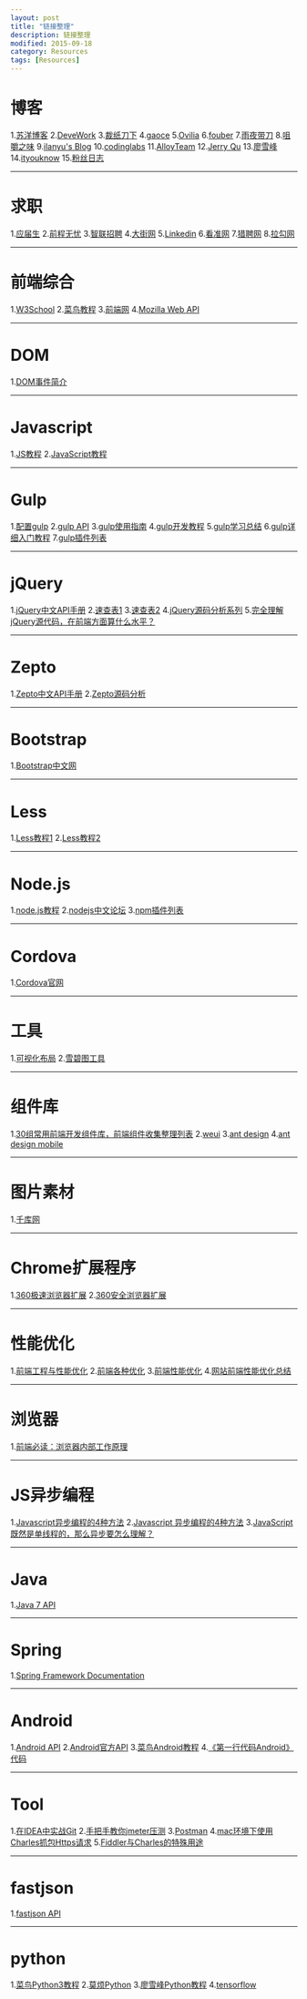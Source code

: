 ```yaml
---
layout: post
title: "链接整理"
description: 链接整理
modified: 2015-09-18
category: Resources
tags: [Resources]
---
```


# 博客

1.[苏洋博客](http://www.soulteary.com/)
2.[DeveWork](http://devework.com/)
3.[裁纸刀下](http://ofcss.com/)
4.[gaoce](http://gaocegege.com/)
5.[Ovilia](http://zhangwenli.com/)
6.[fouber](https://github.com/fouber/blog)
7.[雨夜带刀](http://stylechen.com/)
8.[咀嚼之味](http://jerryzou.com/)
9.[ilanyu's Blog](http://blog.lanyus.com/)
10.[codinglabs](http://blog.codinglabs.org/)
11.[AlloyTeam](http://www.alloyteam.com/)
12.[Jerry Qu](https://imququ.com/)
13.[廖雪峰](http://www.liaoxuefeng.com/)
14.[ityouknow](http://www.ityouknow.com/)
15.[粉丝日志](http://blog.fens.me/)

<hr>

# 求职

1.[应届生](http://www.yingjiesheng.com/)
2.[前程无忧](http://www.51job.com/default.php)
3.[智联招聘](http://www.zhaopin.com/)
4.[大街网](http://www.dajie.com/)
5.[Linkedin](https://www.linkedin.com/)
6.[看准网](http://www.kanzhun.com/)
7.[猎聘网](https://www.liepin.com/)
8.[拉勾网](https://www.lagou.com/)

<hr>

# 前端综合

1.[W3School](http://www.w3school.com.cn/index.html) 
2.[菜鸟教程](http://www.runoob.com/)
3.[前端网](http://www.w3cfuns.com/)
4.[Mozilla Web API](https://developer.mozilla.org/zh-CN/docs/Web/API)

<hr>

# DOM

1.[DOM事件简介](http://blog.jobbole.com/52430/)

<hr>

# Javascript

1.[JS教程](http://javascript.ruanyifeng.com/#introduction)
2.[JavaScript教程](http://www.liaoxuefeng.com/wiki/001434446689867b27157e896e74d51a89c25cc8b43bdb3000)

<hr>

# Gulp

1.[配置gulp](http://www.cnblogs.com/best-html5-js/p/4438753.html)
2.[gulp API](http://www.gulpjs.com.cn/docs/api/)
3.[gulp使用指南](http://www.techug.com/gulp)
4.[gulp开发教程](http://www.w3ctech.com/topic/134)
5.[gulp学习总结](http://www.cnblogs.com/morong/p/4469637.html)
6.[gulp详细入门教程](http://www.ydcss.com/archives/18)
7.[gulp插件列表](http://gulpjs.com/plugins/)

<hr>

# jQuery

1.[jQuery中文API手册](http://www.jquery123.com/)
2.[速查表1](http://hemin.cn/jq/)
3.[速查表2](http://jquery.cuishifeng.cn/index.html)
4.[jQuery源码分析系列](http://www.cnblogs.com/aaronjs/p/3279314.html)
5.[完全理解jQuery源代码，在前端方面算什么水平？](http://www.zhihu.com/question/20521802)

<hr>

# Zepto

1.[Zepto中文API手册](http://www.runoob.com/manual/zeptojs.html#)
2.[Zepto源码分析](http://www.runoob.com/w3cnote/zepto-js-source-analysis.html)

<hr>

# Bootstrap

1.[Bootstrap中文网](http://www.bootcss.com/)

<hr>

# Less

1.[Less教程1](http://less.bootcss.com/)
2.[Less教程2](http://www.bootcss.com/p/lesscss/)

<hr>

# Node.js

1.[node.js教程](http://www.runoob.com/nodejs/nodejs-tutorial.html)
2.[nodejs中文论坛](http://cnodejs.org/)
3.[npm插件列表](https://www.npmjs.com/)

<hr>

# Cordova

1.[Cordova官网](http://cordova.apache.org/)

<hr>

# 工具

1.[可视化布局](http://www.bootcss.com/p/layoutit/)
2.[雪碧图工具](http://css.spritegen.com/)

<hr>

# 组件库

1.[30组常用前端开发组件库，前端组件收集整理列表](http://www.luoxiao123.cn/1196.html)
2.[weui](https://github.com/weui/weui/wiki)
3.[ant design](http://ant.design/)
4.[ant design mobile](http://mobile.ant.design/)

<hr>

# 图片素材

1.[千库网](http://588ku.com/)

<hr>

# Chrome扩展程序

1.[360极速浏览器扩展](http://open.chrome.360.cn/extension_dev/overview.html)
2.[360安全浏览器扩展](http://open.se.360.cn/open/extension_dev/overview.html)

<hr>

# 性能优化

1.[前端工程与性能优化](https://github.com/fouber/blog/issues/3)
2.[前端各种优化](http://www.cnblogs.com/Darren_code/archive/2011/12/31/property.html)
3.[前端性能优化](http://www.iteye.com/magazines/116-Web-Front-Performance-Best-Practice#385)
4.[网站前端性能优化总结](http://www.open-open.com/news/view/9902b7)

<hr>

# 浏览器

1.[前端必读：浏览器内部工作原理](http://kb.cnblogs.com/page/129756/)

<hr>

# JS异步编程

1.[Javascript异步编程的4种方法](http://www.ruanyifeng.com/blog/2012/12/asynchronous%EF%BC%BFjavascript.html)
2.[Javascript 异步编程的4种方法](http://kb.cnblogs.com/page/167474/)
3.[JavaScript既然是单线程的，那么异步要怎么理解？](https://segmentfault.com/q/1010000004266993?_ea=549894)

<hr>

# Java

1.[Java 7 API](http://docs.oracle.com/javase/7/docs/api/)

<hr>

# Spring

1.[Spring Framework Documentation](https://docs.spring.io/spring/docs/current/spring-framework-reference/index.html)

<hr>

# Android

1.[Android API](http://www.android-doc.com/reference/packages.html)
2.[Android官方API](https://developer.android.google.cn/reference/packages.html)
3.[菜鸟Android教程](http://www.runoob.com/w3cnote/android-tutorial-intro.html)
4.[《第一行代码Android》代码](https://github.com/guolindev/booksource)

<hr>

# Tool

1.[在IDEA中实战Git](https://blog.csdn.net/autfish/article/details/52513465)
2.[手把手教你jmeter压测](https://www.cnblogs.com/by-dream/p/5611555.html)
3.[Postman](https://www.getpostman.com/)
4.[mac环境下使用Charles抓包Https请求](https://segmentfault.com/a/1190000005070614)
5.[Fiddler与Charles的特殊用途](http://www.cnblogs.com/cos2004/archive/2013/04/16/3024171.html)

<hr>

# fastjson

1.[fastjson API](https://blog.csdn.net/wilsonke/article/details/37921571)

<hr>

# python

1.[菜鸟Python3教程](http://www.runoob.com/python3/python3-tutorial.html)
2.[莫烦Python](https://morvanzhou.github.io/)
3.[廖雪峰Python教程](https://www.liaoxuefeng.com/wiki/0014316089557264a6b348958f449949df42a6d3a2e542c000)
4.[tensorflow](https://tensorflow.google.cn/)